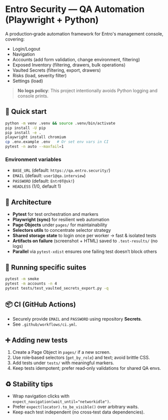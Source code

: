 # Entro Security — QA Automation (Playwright + Python)

A production‑grade automation framework for Entro's management console, covering:
- Login/Logout
- Navigation
- Accounts (add form validation, change environment, filtering)
- Exposed Inventory (filtering, drawers, bulk operations)
- Vaulted Secrets (filtering, export, drawers)
- Risks (load, severity filter)
- Settings (load)

> **No logs policy**: This project intentionally avoids Python logging and console prints.

## 🏁 Quick start

```bash
python -m venv .venv && source .venv/bin/activate
pip install -U pip
pip install -e .
playwright install chromium
cp .env.example .env   # Or set env vars in CI
pytest -n auto --maxfail=1
```

### Environment variables
- `BASE_URL` (default: `https://qa.entro.security/`)
- `EMAIL` (default: `user1@qa.interview`)
- `PASSWORD` (default: `Entr0T@sk!`)
- `HEADLESS` (1/0, default 1)

## 🧱 Architecture
- **Pytest** for test orchestration and markers
- **Playwright (sync)** for resilient web automation
- **Page Objects** under `pages/` for maintainability
- **Selectors utils** to concentrate selector strategy
- **Shared storage state** to login once per worker → fast & isolated tests
- **Artifacts on failure** (screenshot + HTML) saved to `.test-results/` (no logs)
- **Parallel** via `pytest-xdist` ensures one failing test doesn’t block others

## 🧪 Running specific suites
```bash
pytest -m smoke
pytest -m accounts -n 4
pytest tests/test_vaulted_secrets_export.py -q
```

## 📦 CI (GitHub Actions)
- Securely provide `EMAIL` and `PASSWORD` using repository **Secrets**.
- See `.github/workflows/ci.yml`.

## ➕ Adding new tests
1. Create a Page Object in `pages/` if a new screen.
2. Use role‑based selectors (`get_by_role`) and text; avoid brittle CSS.
3. Add tests under `tests/` with meaningful markers.
4. Keep tests idempotent; prefer read‑only validations for shared QA envs.

## ♻️ Stability tips
- Wrap navigation clicks with `expect_navigation(wait_until="networkidle")`.
- Prefer `expect(locator).to_be_visible()` over arbitrary waits.
- Keep each test independent (no cross‑test data dependencies).

